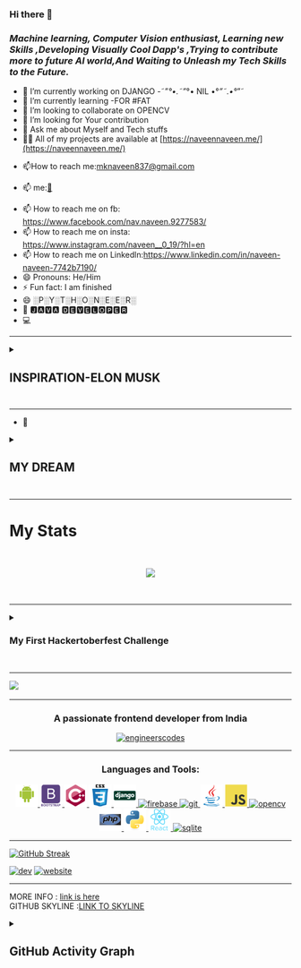 ### Hi there 👋
<h3><i>Machine learning, Computer Vision enthusiast, Learning new  Skills ,Developing Visually Cool Dapp's ,Trying to contribute more to future AI world,And Waiting to Unleash my Tech Skills to the Future.</i></h3>

- 🔭 I’m currently working on DJANGO  -˜”*°•.˜”*°• NIL •°*”˜.•°*”˜
- 🌱 I’m currently learning -FOR #FAT
- 👯 I’m looking to collaborate on OPENCV
- 🤔 I’m looking for Your contribution
- 💬 Ask me about Myself and Tech stuffs
- 👨‍💻 All of my projects are available at [https://naveennaveen.me/](https://naveennaveen.me/)
<ul><li><p>📫How to reach me:<a href="mailto:mknaveen837@gmail.com">mknaveen837@gmail.com</a></p></li></ul>

<ul><li><p>📫 me:<a href="https://mail.google.com/mail/?view=cm&fs=1&tf=1&to=mknaveen837@gmail.com" target="_blank">📧</a></p></il></ul>

- 📫 How to reach me on fb:      https://www.facebook.com/nav.naveen.9277583/
- 📫 How to reach me on insta:   https://www.instagram.com/naveen__0_19/?hl=en
- 📫 How to reach me on Linkedln:https://www.linkedin.com/in/naveen-naveen-7742b7190/
- 😄 Pronouns: He/Him
- ⚡ Fun fact: I am finished
- 😄 ░P░Y░T░H░O░N░E░E░R░
- 👀 🅹🅰🆅🅰 🅳🅴🆅🅴🅻🅾🅿🅴🆁
- 💻
<hr>
<details><summary><h2>INSPIRATION-ELON MUSK<h2></summary>
<img src="https://github.com/engineerscodes/Opencv-4/blob/master/venv/image/git.jpeg" width="500">
</details>                                                                                              
<!--<h2>
 INSPIRATION-ELON MUSK <h2>
![alt text](https://github.com/engineerscodes/Opencv-4/blob/master/venv/image/git.jpeg)
--->
<hr>
<ul><li><p> 👀 </p></il></ul>
<details><summary><h2>MY DREAM<h2></summary>
 </br> 
 <!--[![Watch the video](https://img.youtube.com/vi/r2vVsF4LS_I/hqdefault.jpg)](https://youtu.be/r2vVsF4LS_I)-->
 
https://user-images.githubusercontent.com/68312849/119080007-f22cc800-ba16-11eb-9d5c-79cea2a0d713.mp4


</details>
 <!--<h2>
 MY DREAM <h2>
 [![Watch the video](https://img.youtube.com/vi/r2vVsF4LS_I/hqdefault.jpg)](https://youtu.be/r2vVsF4LS_I) --->
<hr>

<h1> My Stats</h1>
</br>

<!--![alt text](https://githubreadmestatsn.vercel.app/api?username=engineerscodes&&show_icons=true&title_color=ffffff&icon_color=ffffff&text_color=ffffff&bg_color=45,ff0066,1b1f23) -->
 <p align="center">
 
  <img src="https://githubreadmestatsn.vercel.app/api?username=engineerscodes&&show_icons=true&title_color=ffffff&icon_color=ffffff&text_color=ffffff&bg_color=45,ff0066,1b1f23">
 
 </p>
<!--[![Top Langs](https://github-readme-stats.vercel.app/api/top-langs/?username=engineerscodes&layout=compact)](https://github.com/anuraghazra/github-readme-stats)-->


</br>

<hr>

<details><summary><h3> My First Hackertoberfest Challenge</summary></h3>
 post -https://www.linkedin.com/feed/update/urn:li:activity:6723119278159220736/ <br/>
 <i><b>🏅 Hacktoberfest 2020 Badge 🏅</b> - https://dev.to/engineerscodes </i> <br/>
 
 <p align="center"><img src="https://res.cloudinary.com/practicaldev/image/fetch/s--ipK3ZYfm--/c_limit,f_auto,fl_progressive,q_80,w_375/https://dev-to-uploads.s3.amazonaws.com/uploads/badge/badge_image/80/hacktoberfest2020-badge_2.png" alt="Hacktoberfest"></p>
</details>
</br>
<hr>

![](https://komarev.com/ghpvc/?username=engineerscodes&style=flat-square&label=View%20Count%20ON%20My%20Repo)

<hr>
<h3 align="center">A passionate frontend developer from India</h3>

<p align="center"> <a href="https://github.com/ryo-ma/github-profile-trophy"><img src="https://github-profile-trophy.vercel.app/?username=engineerscodes&theme=monokai" alt="engineerscodes" /></a> </p>

<hr>




<h3 align="center">Languages and Tools:</h3>
<p align="center"> <a href="https://developer.android.com" target="_blank"> <img src="https://raw.githubusercontent.com/devicons/devicon/master/icons/android/android-original-wordmark.svg" alt="android" width="40" height="40"/> </a> <a href="https://getbootstrap.com" target="_blank"> <img src="https://raw.githubusercontent.com/devicons/devicon/master/icons/bootstrap/bootstrap-plain-wordmark.svg" alt="bootstrap" width="40" height="40"/> </a> <a href="https://www.w3schools.com/cpp/" target="_blank"> <img src="https://raw.githubusercontent.com/devicons/devicon/master/icons/cplusplus/cplusplus-original.svg" alt="cplusplus" width="40" height="40"/> </a> <a href="https://www.w3schools.com/css/" target="_blank"> <img src="https://raw.githubusercontent.com/devicons/devicon/master/icons/css3/css3-original-wordmark.svg" alt="css3" width="40" height="40"/> </a> <a href="https://www.djangoproject.com/" target="_blank"> <img src="https://raw.githubusercontent.com/devicons/devicon/master/icons/django/django-original.svg" alt="django" width="40" height="40"/> </a> <a href="https://firebase.google.com/" target="_blank"> <img src="https://www.vectorlogo.zone/logos/firebase/firebase-icon.svg" alt="firebase" width="40" height="40"/> </a> <a href="https://git-scm.com/" target="_blank"> <img src="https://www.vectorlogo.zone/logos/git-scm/git-scm-icon.svg" alt="git" width="40" height="40"/> </a> <a href="https://www.java.com" target="_blank"> <img src="https://raw.githubusercontent.com/devicons/devicon/master/icons/java/java-original.svg" alt="java" width="40" height="40"/> </a> <a href="https://developer.mozilla.org/en-US/docs/Web/JavaScript" target="_blank"> <img src="https://raw.githubusercontent.com/devicons/devicon/master/icons/javascript/javascript-original.svg" alt="javascript" width="40" height="40"/> </a> <a href="https://opencv.org/" target="_blank"> <img src="https://www.vectorlogo.zone/logos/opencv/opencv-icon.svg" alt="opencv" width="40" height="40"/> </a> <a href="https://www.php.net" target="_blank"> <img src="https://raw.githubusercontent.com/devicons/devicon/master/icons/php/php-original.svg" alt="php" width="40" height="40"/> </a> <a href="https://www.python.org" target="_blank"> <img src="https://raw.githubusercontent.com/devicons/devicon/master/icons/python/python-original.svg" alt="python" width="40" height="40"/> </a> <a href="https://reactjs.org/" target="_blank"> <img src="https://raw.githubusercontent.com/devicons/devicon/master/icons/react/react-original-wordmark.svg" alt="react" width="40" height="40"/> </a> <a href="https://www.sqlite.org/" target="_blank"> <img src="https://www.vectorlogo.zone/logos/sqlite/sqlite-icon.svg" alt="sqlite" width="40" height="40"/> </a> </p>


<hr>
<p  align="center">

[![GitHub Streak](http://github-readme-streak-stats.herokuapp.com?user=engineerscodes&theme=react&hide_border=true)](https://git.io/streak-stats)



</p>


[<img src='https://cdn.jsdelivr.net/npm/simple-icons@3.0.1/icons/dev-dot-to.svg' alt='dev' height='40'>](https://dev.to/engineerscodes) [<img src='https://cdn.jsdelivr.net/npm/simple-icons@3.0.1/icons/icloud.svg' alt='website' height='40'>](https://naveennaveen.me/) 
<hr>

MORE INFO : [link is here](https://profile-summary-for-github.com/user/engineerscodes)
<br>
GITHUB SKYLINE :[LINK TO SKYLINE ](https://skyline.github.com/engineerscodes/2021)

<details><summary><h2>GitHub Activity Graph<h2></summary>
 <br>
 
![GitHub Activity Graph](https://activity-graph.herokuapp.com/graph?username=engineerscodes&theme=react-dark)  

![GitHub metrics](https://metrics.lecoq.io/engineerscodes)  
</details>
 
 
 
 
 


